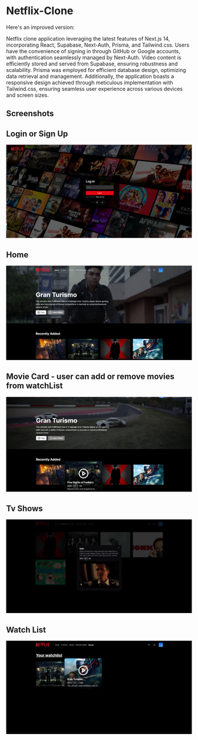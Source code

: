 # Netflix-Clone
Here's an improved version:

Netflix clone application leveraging the latest features of Next.js 14, incorporating React, Supabase, Next-Auth, Prisma, and Tailwind.css. Users have the convenience of signing in through GitHub or Google accounts, with authentication seamlessly managed by Next-Auth. Video content is efficiently stored and served from Supabase, ensuring robustness and scalability. Prisma was employed for efficient database design, optimizing data retrieval and management. Additionally, the application boasts a responsive design achieved through meticulous implementation with Tailwind.css, ensuring seamless user experience across various devices and screen sizes.


## Screenshots
## Login or Sign Up
![App Screenshot](https://github.com/akashghosh256/Netflix-Clone/blob/main/screenshots/loginorSignin.png)

## Home 
![App Screenshot](https://github.com/akashghosh256/Netflix-Clone/blob/main/screenshots/home.png)

## Movie Card - user can add or remove movies from watchList
![App Screenshot](https://github.com/akashghosh256/Netflix-Clone/blob/main/screenshots/videocard.png)


## Tv Shows
![App Screenshot](https://github.com/akashghosh256/Netflix-Clone/blob/main/screenshots/tvshows.png)

## Watch List
![App Screenshot](https://github.com/akashghosh256/Netflix-Clone/blob/main/screenshots/watchlist.png)























